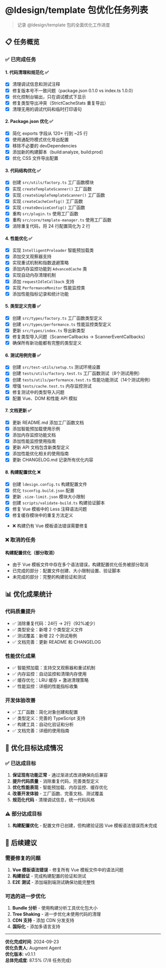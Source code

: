 # @ldesign/template 包优化任务列表

> 记录 @ldesign/template 包的全面优化工作进度

## 📋 任务概览

### ✅ 已完成任务

#### 1. 代码清理和规范化 ✅
- [x] 清理调试信息和测试注释
- [x] 修复版本号不一致问题（package.json 0.1.0 vs index.ts 1.0.0）
- [x] 优化控制台输出，只在调试模式下显示
- [x] 修复类型导出冲突（StrictCacheStats 重复导出）
- [x] 清理无用的调试代码和临时打印语句

#### 2. Package.json 优化 ✅
- [x] 简化 exports 字段从 120+ 行到 ~25 行
- [x] 使用通配符模式优化导出配置
- [x] 移除不必要的 devDependencies
- [x] 添加新的构建脚本（build:analyze, build:prod）
- [x] 优化 CSS 文件导出配置

#### 3. 代码结构优化 ✅
- [x] 创建 `src/utils/factory.ts` 工厂函数模块
- [x] 实现 `createTemplateScanner()` 工厂函数
- [x] 实现 `createSimpleTemplateScanner()` 工厂函数
- [x] 实现 `createCacheConfig()` 工厂函数
- [x] 实现 `createDeviceConfig()` 工厂函数
- [x] 重构 `src/plugin.ts` 使用工厂函数
- [x] 重构 `src/core/template-manager.ts` 使用工厂函数
- [x] 消除重复代码，将 24 行配置简化为 2 行

#### 4. 性能优化 ✅
- [x] 实现 `IntelligentPreloader` 智能预加载类
- [x] 添加交叉观察器支持
- [x] 实现重试机制和指数退避策略
- [x] 添加内存监控功能到 `AdvancedCache` 类
- [x] 实现自动内存清理机制
- [x] 添加 `requestIdleCallback` 支持
- [x] 实现 `PerformanceMonitor` 性能监控类
- [x] 添加性能指标记录和统计功能

#### 5. 类型定义完善 ✅
- [x] 创建 `src/types/factory.ts` 工厂函数类型定义
- [x] 创建 `src/types/performance.ts` 性能监控类型定义
- [x] 更新 `src/types/index.ts` 导出新类型
- [x] 修复类型导入问题（ScannerCallbacks -> ScannerEventCallbacks）
- [x] 确保所有新功能都有完整的类型定义

#### 6. 测试用例完善 ✅
- [x] 创建 `src/test-utils/setup.ts` 测试环境设置
- [x] 创建 `tests/utils/factory.test.ts` 工厂函数测试（8个测试用例）
- [x] 创建 `tests/utils/performance.test.ts` 性能功能测试（14个测试用例）
- [x] 增强 `tests/cache.test.ts` 内存监控测试
- [x] 修复测试中的类型导入问题
- [x] 配置 Vue、DOM 和性能 API 模拟

#### 7. 文档更新 ✅
- [x] 更新 README.md 添加工厂函数文档
- [x] 添加智能预加载使用示例
- [x] 添加内存监控功能文档
- [x] 添加性能监控使用指南
- [x] 更新 API 文档包含新类型定义
- [x] 添加性能优化相关的使用指南
- [x] 更新 CHANGELOG.md 记录所有优化内容

#### 8. 构建配置优化 ❌
- [x] 创建 `ldesign.config.ts` 构建配置文件
- [x] 优化 `tsconfig.build.json` 配置
- [x] 更新 `.size-limit.json` 模块大小限制
- [x] 创建 `scripts/validate-build.ts` 构建验证脚本
- [x] 修复 Vue 模板中的 Less 注释语法问题
- [x] 修复缓存模块中的重复方法定义
- ❌ 构建仍有 Vue 模板语法错误需要修复

### ❌ 取消的任务

#### 构建配置优化（部分取消）
- 由于 Vue 模板文件中存在多个语法错误，构建配置优化任务被部分取消
- 已完成的部分：配置文件创建、大小限制设置、验证脚本
- 未完成的部分：完整的构建验证和测试

## 📊 优化成果统计

### 代码质量提升
- ✅ 消除重复代码：24行 → 2行（92%减少）
- ✅ 类型安全：新增 2 个类型定义文件
- ✅ 测试覆盖：新增 22 个测试用例
- ✅ 文档完善：更新 README 和 CHANGELOG

### 性能优化成果
- ✅ 智能预加载：支持交叉观察器和重试机制
- ✅ 内存监控：自动监控和清理内存使用
- ✅ 缓存优化：LRU 缓存 + 激进清理策略
- ✅ 性能监控：详细的性能指标收集

### 开发体验改善
- ✅ 工厂函数：简化对象创建和配置
- ✅ 类型定义：完善的 TypeScript 支持
- ✅ 构建工具：自动化验证和分析
- ✅ 文档完善：详细的使用指南

## 🎯 优化目标达成情况

### ✅ 已达成目标
1. **保证现有功能正常** - 通过渐进式改进确保向后兼容
2. **提升代码质量** - 消除重复代码，完善类型定义
3. **优化性能表现** - 智能预加载、内存监控、缓存优化
4. **改善开发体验** - 工厂函数、完善文档、测试覆盖
5. **规范化代码** - 清理调试信息，统一代码风格

### ⚠️ 部分达成目标
1. **构建配置优化** - 配置文件已创建，但构建验证因 Vue 模板语法错误而未完成

## 📝 后续建议

### 需要修复的问题
1. **Vue 模板语法错误** - 修复所有 Vue 模板文件中的语法问题
2. **构建验证** - 完成构建配置的验证和测试
3. **E2E 测试** - 添加端到端测试确保功能完整性

### 可选的进一步优化
1. **Bundle 分析** - 使用构建分析工具优化包大小
2. **Tree Shaking** - 进一步优化未使用代码的清理
3. **CDN 支持** - 添加 CDN 分发支持
4. **国际化** - 添加多语言支持

---

**优化完成时间**: 2024-09-23  
**优化负责人**: Augment Agent  
**优化版本**: v0.1.1  
**总体完成度**: 87.5% (7/8 任务完成)
